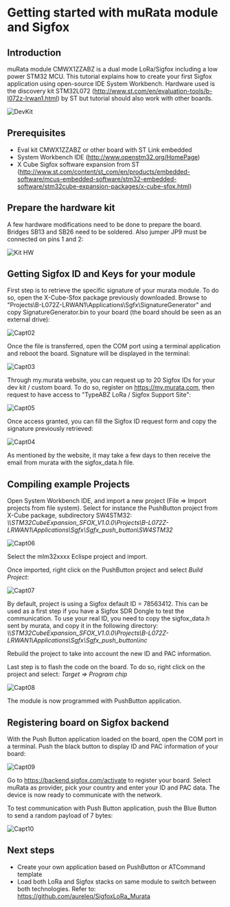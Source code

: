 # Getting started with muRata module and Sigfox

## Introduction

muRata module CMWX1ZZABZ is a dual mode LoRa/Sigfox including a low power STM32 MCU. This tutorial explains how to create your first Sigfox application using open-source IDE System Workbench. Hardware used is the discovery kit STM32L072 (http://www.st.com/en/evaluation-tools/b-l072z-lrwan1.html) by ST but tutorial should also work with other boards.

 ![DevKit](img/devkit.jpg)

## Prerequisites

* Eval kit CMWX1ZZABZ or other board with ST Link embedded
* System Workbench IDE (http://www.openstm32.org/HomePage)
* X Cube Sigfox software expansion from ST (http://www.st.com/content/st_com/en/products/embedded-software/mcus-embedded-software/stm32-embedded-software/stm32cube-expansion-packages/x-cube-sfox.html)

## Prepare the hardware kit

A few hardware modifications need to be done to prepare the board.
Bridges SB13 and SB26 need to be soldered. Also jumper JP9 must be connected on pins 1 and 2:

 ![Kit HW](img/kithw.jpg)

## Getting Sigfox ID and Keys for your module

First step is to retrieve the specific signature of your murata module. To do so, open the X-Cube-Sfox package previously downloaded. Browse to "Projects\B-L072Z-LRWAN1\Applications\Sgfx\SignatureGenerator\" and copy SignatureGenerator.bin to your board (the board should be seen as an external drive):

 ![Capt02](img/Capture02.PNG)

Once the file is transferred, open the COM port using a terminal application and reboot the board. Signature will be displayed in the terminal:

 ![Capt03](img/Capture03.PNG)


Through my.murata website, you can request up to 20 Sigfox IDs for your dev kit / custom board. To do so, register on https://my.murata.com, then request to have access to "TypeABZ LoRa / Sigfox Support Site":  

 ![Capt05](img/Capture05.PNG)

Once access granted, you can fill the Sigfox ID request form and copy the signature previously retrieved:

![Capt04](img/Capture04.PNG)

As mentioned by the website, it may take a few days to then receive the email from murata with the sigfox_data.h file.

## Compiling example Projects

Open System Workbench IDE, and import a new project (File => Import projects from file system). Select for instance the PushButton project from X-Cube package, subdirectory SW4STM32: *\\\STM32CubeExpansion_SFOX_V1.0.0\Projects\B-L072Z-LRWAN1\Applications\Sgfx\Sgfx_push_button\SW4STM32*

 ![Capt06](img/Capture06.PNG)

Select the mlm32xxxx Eclispe project and import.

Once imported, right click on the PushButton project and select *Build Project*:

 ![Capt07](img/Capture07.PNG)


By default, project is using a Sigfox default ID = 78563412. This can be used as a first step if you have a Sigfox SDR Dongle to test the communication.
To use your real ID, you need to copy the sigfox_data.h sent by murata, and copy it in the following directory: *\\\STM32CubeExpansion_SFOX_V1.0.0\Projects\B-L072Z-LRWAN1\Applications\Sgfx\Sgfx_push_button\inc*

Rebuild the project to take into account the new ID and PAC information.

Last step is to flash the code on the board. To do so, right click on the project and select: *Target => Program chip*

 ![Capt08](img/Capture08.PNG)

The module is now programmed with PushButton application.

## Registering board on Sigfox backend

With the Push Button application loaded on the board, open the COM port in a terminal. Push the black button to display ID and PAC information of your board:

![Capt09](img/Capture09.PNG)


Go to https://backend.sigfox.com/activate to register your board.
Select muRata as provider, pick your country and enter your ID and PAC data.
The device is now ready to communicate with the network.

To test communication with Push Button application, push the Blue Button to send a random payload of 7 bytes:

![Capt10](img/Capture10.PNG)

## Next steps

* Create your own application based on PushButton or ATCommand template
* Load both LoRa and Sigfox stacks on same module to switch between both technologies. Refer to: https://github.com/aureleq/SigfoxLoRa_Murata
